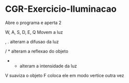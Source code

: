 CGR-Exercicio-Iluminacao
========================
Abre o programa e aperta 2 

W, A, S, D, E, Q Movem a luz

, . alteram a difusao da luz

/ * alteram a reflexao do objeto

+ - alteram a intensidade da luz

V suaviza o objeto
F coloca ele em modo vertice outra vez
